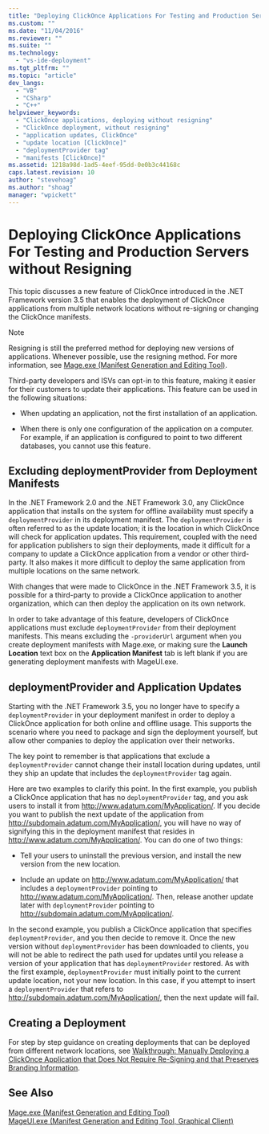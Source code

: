 ```yaml
---
title: "Deploying ClickOnce Applications For Testing and Production Servers without Resigning | Microsoft Docs"
ms.custom: ""
ms.date: "11/04/2016"
ms.reviewer: ""
ms.suite: ""
ms.technology: 
  - "vs-ide-deployment"
ms.tgt_pltfrm: ""
ms.topic: "article"
dev_langs: 
  - "VB"
  - "CSharp"
  - "C++"
helpviewer_keywords: 
  - "ClickOnce applications, deploying without resigning"
  - "ClickOnce deployment, without resigning"
  - "application updates, ClickOnce"
  - "update location [ClickOnce]"
  - "deploymentProvider tag"
  - "manifests [ClickOnce]"
ms.assetid: 1218a98d-1ad5-4eef-95dd-0e0b3c44168c
caps.latest.revision: 10
author: "stevehoag"
ms.author: "shoag"
manager: "wpickett"
---
```

# Deploying ClickOnce Applications For Testing and Production Servers without Resigning
This topic discusses a new feature of ClickOnce introduced in the .NET Framework version 3.5 that enables the deployment of ClickOnce applications from multiple network locations without re-signing or changing the ClickOnce manifests.  
  
> [!NOTE]
>  Resigning is still the preferred method for deploying new versions of applications. Whenever possible, use the resigning method. For more information, see [Mage.exe (Manifest Generation and Editing Tool)](/dotnet/framework/tools/mage-exe-manifest-generation-and-editing-tool).  
  
 Third-party developers and ISVs can opt-in to this feature, making it easier for their customers to update their applications. This feature can be used in the following situations:  
  
-   When updating an application, not the first installation of an application.  
  
-   When there is only one configuration of the application on a computer. For example, if an application is configured to point to two different databases, you cannot use this feature.  
  
## Excluding deploymentProvider from Deployment Manifests  
 In the .NET Framework 2.0 and the .NET Framework 3.0, any ClickOnce application that installs on the system for offline availability must specify a `deploymentProvider` in its deployment manifest. The `deploymentProvider` is often referred to as the update location; it is the location in which ClickOnce will check for application updates. This requirement, coupled with the need for application publishers to sign their deployments, made it difficult for a company to update a ClickOnce application from a vendor or other third-party. It also makes it more difficult to deploy the same application from multiple locations on the same network.  
  
 With changes that were made to ClickOnce in the .NET Framework 3.5, it is possible for a third-party to provide a ClickOnce application to another organization, which can then deploy the application on its own network.  
  
 In order to take advantage of this feature, developers of ClickOnce applications must exclude `deploymentProvider` from their deployment manifests. This means excluding the `-providerUrl` argument when you create deployment manifests with Mage.exe, or making sure the **Launch Location** text box on the **Application Manifest** tab is left blank if you are generating deployment manifests with MageUI.exe.  
  
## deploymentProvider and Application Updates  
 Starting with the .NET Framework 3.5, you no longer have to specify a `deploymentProvider` in your deployment manifest in order to deploy a ClickOnce application for both online and offline usage. This supports the scenario where you need to package and sign the deployment yourself, but allow other companies to deploy the application over their networks.  
  
 The key point to remember is that applications that exclude a `deploymentProvider` cannot change their install location during updates, until they ship an update that includes the `deploymentProvider` tag again.  
  
 Here are two examples to clarify this point. In the first example, you publish a ClickOnce application that has no `deploymentProvider` tag, and you ask users to install it from http://www.adatum.com/MyApplication/. If you decide you want to publish the next update of the application from http://subdomain.adatum.com/MyApplication/, you will have no way of signifying this in the deployment manifest that resides in http://www.adatum.com/MyApplication/. You can do one of two things:  
  
-   Tell your users to uninstall the previous version, and install the new version from the new location.  
  
-   Include an update on http://www.adatum.com/MyApplication/ that includes a `deploymentProvider` pointing to http://www.adatum.com/MyApplication/. Then, release another update later with `deploymentProvider` pointing to http://subdomain.adatum.com/MyApplication/.  
  
 In the second example, you publish a ClickOnce application that specifies `deploymentProvider`, and you then decide to remove it. Once the new version without `deploymentProvider` has been downloaded to clients, you will not be able to redirect the path used for updates until you release a version of your application that has `deploymentProvider` restored. As with the first example, `deploymentProvider` must initially point to the current update location, not your new location. In this case, if you attempt to insert a `deploymentProvider` that refers to http://subdomain.adatum.com/MyApplication/, then the next update will fail.  
  
## Creating a Deployment  
 For step by step guidance on creating deployments that can be deployed from different network locations, see [Walkthrough: Manually Deploying a ClickOnce Application that Does Not Require Re-Signing and that Preserves Branding Information](../deployment/walkthrough-manually-deploying-a-clickonce-application-that-does-not-require-re-signing-and-that-preserves-branding-information.md).  
  
## See Also  
 [Mage.exe (Manifest Generation and Editing Tool)](/dotnet/framework/tools/mage-exe-manifest-generation-and-editing-tool)   
 [MageUI.exe (Manifest Generation and Editing Tool, Graphical Client)](/dotnet/framework/tools/mageui-exe-manifest-generation-and-editing-tool-graphical-client)